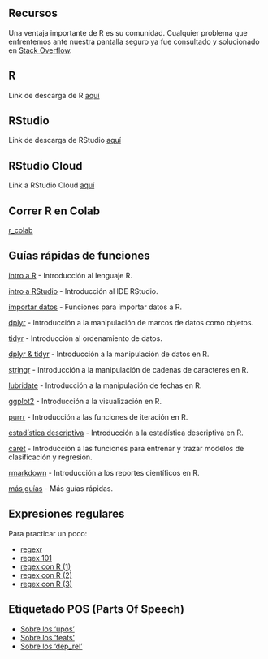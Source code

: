 ## Recursos

Una ventaja importante de R es su comunidad. Cualquier problema que
enfrentemos ante nuestra pantalla seguro ya fue consultado y solucionado
en [Stack Overflow](https://es.stackoverflow.com/).

## R

Link de descarga de R [aquí](https://cloud.r-project.org/)

## RStudio

Link de descarga de RStudio
[aquí](https://www.rstudio.com/products/rstudio/download/)

## RStudio Cloud

Link a RStudio Cloud
[aquí](https://login.rstudio.cloud/register?redirect=https%3A%2F%2Fclient.login.rstudio.cloud%2Foauth%2Flogin%3Fshow_auth%3D0%26show_login%3D0)

## Correr R en Colab

[r\_colab](https://colab.to/r)

## Guías rápidas de funciones

[intro a
R](https://github.com/agusnieto77/ryrstudio/raw/main/docs/guias/intro_r.pdf) -
Introducción al lenguaje R.

[intro a
RStudio](https://www.maximaformacion.es/wp-content/uploads/2018/06/Gu%C3%ADa-R%C3%A1pida-Entorno-de-Desarrollo-R-Studio_M%C3%A1xima-Forma.pdf) -
Introducción al IDE RStudio.

[importar
datos](https://github.com/agusnieto77/ryrstudio/raw/main/docs/guias/importar_datos.pdf) -
Funciones para importar datos a R.

[dplyr](https://github.com/agusnieto77/ryrstudio/raw/main/docs/guias/dplyr.pdf) -
Introducción a la manipulación de marcos de datos como objetos.

[tidyr](https://github.com/agusnieto77/ryrstudio/raw/main/docs/guias/tidyr.pdf) -
Introducción al ordenamiento de datos.

[dplyr &
tidyr](https://github.com/agusnieto77/ryrstudio/raw/main/docs/guias/domar_datos.pdf) -
Introducción a la manipulación de datos en R.

[stringr](https://github.com/agusnieto77/ryrstudio/raw/main/docs/guias/strings_es.pdf) -
Introducción a la manipulación de cadenas de caracteres en R.

[lubridate](https://github.com/agusnieto77/ryrstudio/raw/main/docs/guias/lubridate.pdf) -
Introducción a la manipulación de fechas en R.

[ggplot2](https://diegokoz.github.io/intro_ds/fuentes/ggplot2-cheatsheet-2.1-Spanish.pdf) -
Introducción a la visualización en R.

[purrr](https://github.com/agusnieto77/ryrstudio/raw/main/docs/guias/purrr.pdf) -
Introducción a las funciones de iteración en R.

[estadística
descriptiva](https://github.com/agusnieto77/ryrstudio/raw/main/docs/guias/estadistica_descriptiva.pdf) -
Introducción a la estadística descriptiva en R.

[caret](https://github.com/agusnieto77/ryrstudio/raw/main/docs/guias/caret.pdf) -
Introducción a las funciones para entrenar y trazar modelos de
clasificación y regresión.

[rmarkdown](https://github.com/agusnieto77/ryrstudio/raw/main/docs/guias/rmarkdown_es.pdf) -
Introducción a los reportes científicos en R.

[más guías](https://www.rstudio.com/resources/cheatsheets/) - Más guías
rápidas.

## Expresiones regulares

Para practicar un poco:

-   [regexr](https://regexr.com/)
-   [regex 101](https://regex101.com/)
-   [regex con R
    (1)](https://rpubs.com/ydmarinb/429756#:~:text=Que%20son%20las%20expresiones%20regulares,caracteres%20u%20operaciones%20de%20sustituciones.)
-   [regex con R
    (2)](http://griverorz.net/big-data/06-text-analysis/01-intro-regex.nb.html)
-   [regex con R
    (3)](https://www.diegocalvo.es/expresiones-regulares-en-r/)

## Etiquetado POS (Parts Of Speech)

-   [Sobre los
    ‘upos’](https://universaldependencies.org/u/pos/index.html)
-   [Sobre los ‘feats’](https://universaldependencies.org/docs/sl/feat/)
-   [Sobre los ‘dep\_rel’](https://universaldependencies.org/u/dep/)
